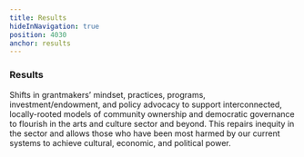 ```yaml
---
title: Results
hideInNavigation: true
position: 4030
anchor: results
---
```


### Results

Shifts in grantmakers’ mindset, practices, programs, investment/endowment, and policy advocacy to support interconnected, locally-rooted models of community ownership and democratic governance to flourish in the arts and culture sector and beyond. This repairs inequity in the sector and allows those who have been most harmed by our current systems to achieve cultural, economic, and political power.
